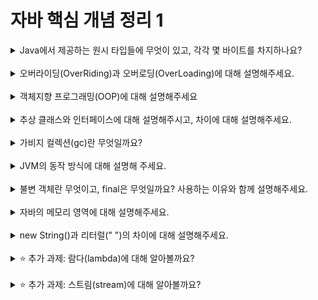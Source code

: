 
# 자바 핵심 개념 정리 1
<details>
<summary>Java에서 제공하는 원시 타입들에 무엇이 있고, 각각 몇 바이트를 차지하나요?</summary>
<div markdown="1">
자바에서 제공하는 원시 타입은 정수형, 실수형, 문자형, 논리형이 있다. 
정수형 타입에는 byte, short, int, long이 있고 각각 byte는 1바이트, short는 2바이트, int는 4바이트, long은 8바이트를 차지한다. 
실수형 타입에는 float과 double이 있고 float은 4바이트, double은 8바이트이다. 
문자형 타입에는 2바이트를 차지하는 char가 있다. 
논리형 타입에는 1바이트를 차지하는 boolean이 있다.
</div>
</details>
<br>

<details>
<summary>오버라이딩(OverRiding)과 오버로딩(OverLoading)에 대해 설명해주세요.</summary>
<div markdown="1">
오버라이딩과 오버로딩은 자바에서 다형성을 구현하는 방식이다.
오버라이딩(OverRiding)은 상위 클래스의 메서드를 하위 클래스에서 재정의하여 사용하는 것이다.
오버로딩(OverLoading)은 이름이 같은 메서드를 매개변수의 타입과 갯수에 따라 여러 개를 정의하는 것이다. 메서드를 호출할 때의 매개변수에 따라 맞는 메서드가 호출되는 방식이다.
</div>
</details>
<br>

<details>
<summary>객체지향 프로그래밍(OOP)에 대해 설명해주세요</summary>
<div markdown="1">
객체지향 프로그래밍은 현실 세계를 모델링하여 상태와 행동으로 구성된 객체를 만들어서 그 고유한 객체들간의 상호작용으로 프로그램을 만드는 접근법이다.

객체지향 프로그래밍의 핵심특징은 추상화(Abstraction),상속(Inheritance), 다형성(Polymorphism), 캡슐화(Encapsulation)이다.
(1)추상화
  핵심적인 부분만을 표현하기 위해 클래스들의 공통적인 특성(변수, 메서드)들을 묶어서 표현하는 것
(2)상속
  부모 클래스에 정의된 변수 및 메서드를 자식 클래스에서 상속받아 사용하는 것
(3)다형성
  클래스의 메서드 등을 다양한 형태로 표현하는 것
(4)캡슐화
  데이터와 코드를 외부에서는 알 수 없게 은닉하고, 메서드를 통해서만 사용이 가능하게 하는 것

객체지향 프로그래밍의 장점은 코드의 재사용이 용이하고 유지,보수가 쉽다는 점이다.
</div>
</details>
<br>

<details>
<summary>추상 클래스와 인터페이스에 대해 설명해주시고, 차이에 대해 설명해주세요.</summary>
<div markdown="1">
추상클래스와 인터페이스는 객체지향 프로그래밍의 추상화와 다형성을 구현하는 데 사용되는 두가지 개념이다.

추상클래스
 추상클래스는 하위 크래스들의 공통점들을 모아 추상화하여 만든 클래스이다.
 추상 클래스는 내용이 구현되지 않은 메소드인 추상 메소드를 하나 이상 포함하고 일반적인 필드, 메서드, 생성자도 가질 수 있다. 추상 클래스는 직접 객체를 생성할 수 없으며, 추상 클래스를 상속받은 하위 클래스에서 추상 메서드를 오버라이드하여 사용한다.

인터페이스
 인터페이스는 추상 메소드와 상수만을 정의하는 특별한 형태의 추상 클래스이다. 인터페이스는 객체를 생성할 수 없으며, 클래스가 인터페이스를 구현(implement)하여 인터페이스 내의 모든 메소드를 오버라이드해야 한다. 

차이점 
(1) 단일상속/다중상속
 추상클래스는 단일상속만 가능하다. 하나의 클래스는 오직 하나의 추상클래스만을 상속받을 수 있다. 
 그러나 인터페이스는 다중 상속이 가능하다. 하나의 클래스가 여러 개의 인터페이스를 구현할 수 있다.

(2) 사용목적
 추상 클래스는 extends 키워드를 사용해서 자신의 기능들을 하위 클래스로 확장 시키는 개념이다. 추상 클래스는 상속 받을 클래스들이
 공통으로 가지는 메소드와 필드가 많을 때 중목 멤버를 통합하는 역할을 한다.
 반면, 인터페이스는 부모 자식 관계에 얽매이지 않고, 공통 기능이 필요한 클래스가 구현하는 것을 목적으로 한다. 서로 관련성 없는 클래스들의 공통 기능을 묶어 추상화할 때 사용되는 것이다.
</div>
</details>
<br>

<details>
<summary>가비지 컬렉션(gc)란 무엇일까요?</summary>
<div markdown="1">
가비지 컬렉션(gc)
 가비지 컬렉션은 Heap 영역에서 동적으로 할당된 메모리 중에서 사용되지 않는 메모리 객체를 찾아내서 제거하는 과정을 말한다. 이 과정은 프로그래머가 명시적으로 메모리를 해제하는 것이 아니라, 프로그램 실행 도중에 JVM에 의해 자동으로 수행된다.

Mark And Sweep
 Mark And Sweep 알고리즘은 가비지 컬렉션이 동작하는 원리이다. 가비지 컬렉션에서는 해당 객체에 접근 가능한지에 대한 여부(참조되고 있는지 여부)를 메모리 해제의 기준으로 삼고 있어 아무데서도 참조되지 않는 객체를 가비지(gabage)로 판단하여 제거한다.
 Mark And Sweep은 ‘Mark-Sweep-Compact’ 단계로 나뉜다.
    -Mark 단계는 메모리 영역을 스캔하면서 어떤 객체들을 살려둘지 식별하는 단계이다.
    -Sweep 단계는 참조되지 않는 객체들을 제거하고 살아있는 객체들만 메모리를 점유하고 있도록 하는 단계이다.
    -Compact 단계에서는 Sweep 후에 분산된 객체들을 Heap의 시작 주소로 모아 메모리가 할당된 부분과 그렇지 않은 부분으로 압축한다.
</div>
</details>
<br>

<details>
<summary>JVM의 동작 방식에 대해 설명해 주세요.</summary>
<div markdown="1">
JVM은 자바 가상 머신(Java Virtual Machine)으로 자바 어플리케이션을 실행하는 가상 머신이다.

JVM의 동작방식
(1) 자바 프로그램을 실행하면 JVM은 OS로부터 메모리를 할당받는다.

(2) 자바 컴파일러(javac)가 자바 소스코드(.java)를 자바 바이트 코드(.class)로 컴파일한다.

(3) Class Loader는 동적 로딩을 통해 필요한 클래스들을 로딩 및 링크 하여 Runtime Data Area에 올린다.
 -클래스 로더(Class Loader)는 JVM 내로 클래스 파일(*.class)을 동적으로 로드하고, 링크를 통해 배치하는 작업을 수행하는 모듈이다. 즉, 로드된 바이트 코드(.class)들을 엮어서 JVM의 메모리 영역인 Runtime Data Areas에 배치한다.
 
 -클래스를 메모리에 올리는 로딩 기능은 한번에 메모리에 올리지 않고, 어플리케이션에서 필요한 경우 동적으로 메모리에 적재하게 된다.
 -클래스 파일의 로딩 순서는 다음과 같이 3단계로 구성된다.(Loading → Linking → Initialization)
   - Loading(로드) : 클래스 파일을 가져와서 JVM의 메모리에 로드한다.
   - Linking(링크) : 클래스 파일을 사용하기 위해 검증하는 과정이다.
        Verifying(검증) : 읽어들인 클래스가 JVM 명세에 명시된 대로 구성되어 있는지 검사한다.
        preparing(준비) : 클래스가 필요로 하는 메모리를 할당한다.
        Resolving(분석) : 클래스의 상수 풀 내 모든 심볼릭 레퍼런스를 다이렉트 레퍼런스로 변경한다.
   - Initialization(초기화) : 클래스 변수들을 적절한 값으로 초기화한다.( static 필드들을 설정된 값으로 초기화 등 )

(4) Runtime Data Area에 로딩 된 바이트 코드는 Execution Engine을 통해 해석된다.
 -실행 엔진(Execution Engine)은 클래스 로더를 통해 런타임 데이터 영역에 배치된 바이트 코드를 명령어 단위로 읽어서 실행한다.
 -자바 바이트 코드(*.class)는 기계가 바로 수행할 수 있는 언어보다는 가상머신이 이해할 수 있는 중간 레벨로 컴파일된 코드이다. 그래서 실행 엔진은 이와 같은 바이트 코드를 실제로 JVM 내부에서 기계가 실행할 수 있는 형태로 변경해준다.

(5) 이 과정에서 Execution Engine에 의해 Garbage Collector의 작동과 Thread 동기화가 이루어진다.
 -Garbage Collector(가비지 컬렉터)는 프로그램이 동적으로 할당한 메모리 영역 중에서 사용하지 않는 영역을 자동으로 해제하는 역할을 한다. Execution Engine은 프로그램이 실행되는 동안 Garbage Collector를 호출하여 불필요한 메모리를 정리하고, 이를 효율적으로 관리한다.
 -Thread 동기화는 다중 스레드 환경에서 발생하는 문제를 해결하기 위한 기술이다. 여러 스레드가 동시에 공유 자원에 접근할 때 발생하는 데이터 불일치 문제나 경쟁 조건을 해결하기 위해 스레드 간의 작업을 조율하는 것을 말한다. Execution Engine은 다중 스레드 프로그램에서 동기화 작업을 지원하고 스레드 간의 상호작용을 관리한다.
</div>
</details>
<br>

<details>
<summary>불변 객체란 무엇이고, final은 무엇일까요? 사용하는 이유와 함께 설명해주세요.</summary>
<div markdown="1">
불변객체
 불변 객체는 객체 생성 이후 상태가 변하지 않는, 변경할 수 없는 객체를 말한다. 불변 객체는 객체의 내부 상태를 제공하는 메소드를 제공하지 않거나 방어적 복사(defensive-copy)를 통해 제공한다. 대표적으로 Java의 String, Integer, Double 등이 있다.

 방어적 복사(defensive copy)는 객체의 주소를 복사하지 않고 객체의 내부 값을 참조하여 복사하는 방법이다. 이렇게 복사한 복사본은 원본과 다른 객체를 참조하게 되지만, 해당 객체 내부에 있는 객체들은 원본과 동일한 주소를 참조한다.
 
 이와 같이 불변객체를 만들기 위해서 java에서는 final 키워드를 제공한다. 변수 혹은 클래스에 final 키워드를 붙이면 불변객체를 만들 수 있다.

불변 객체를 사용하는 이유
 (1) 멀티 쓰레드 환경에서 동기화를 고려하지 않아도 된다.
    멀티 쓰레드 환경에서 공유 자원이 불변이라면 항상 동일한 값을 반환하기 때문에 동기화를 고려하지 않아도 된다. 이를 통해 안정성을 보장할 수 있다.
 
 (2) 실패 원자적인(Failure Atomic) 메소드를 만들 수 있다.
   불변 객체를 사용하면 어떠한 예외가 발생하여도 불안정한 상태에 빠지지 않고 메소드 호출 전의 상태를 유지할 수 있다.
 
 (3) 타인이 작성한 함수를 예측가능하며 안전하게 사용할 수 있다.
   불변성이 보장된 함수라면 다른 사람이 개발한 함수를 위험없이 이용할 수 있다. 마찬가지로 다른 사람도 내가 작성한 메소드를 호출하여도 값이 변하지 않음을 보장받을 수 있다.
</div>
</details>
<br>

<details>
<summary>자바의 메모리 영역에 대해 설명해주세요.</summary>
<div markdown="1">
자바 프로그램이 실행되면 JVM(자바 가상 머신)은 OS로부터 메모리를 할당받고, 그 메모리를 용도에 따라서 여러 영역으로 나누어 관리한다.
자바의 메모리 공간은 크게 Method(Static) 영역, Stack 영역, Heap 영역으로 구분되고, 데이터 타입에 따라 각 영역에 할당된다.

Method(Static) 영역 : 멤버 변수(필드), 클래스 변수(Static 변수), 상수(final), 생성자(constructor)와 메소드(method)등을 저장하는 공간.
     - Method 영역에 있는 것은 어느 곳에서나 접근이 가능하다.
     - Method 영역은 프로그램의 시작부터 종료까지 메모리에 남아있다.

Stack 영역 : 메소드 내에서 정의하는 기본 자료형에 해당되는 지역변수와 매개변수 데이터 값이 저장되는 공간.
     - 메소드가 호출될 때 메모리에 할당되고 종료되면 메모리가 해제된다. 
     - LIFO(Last In First Out) 구조를 갖고 변수에 새로운 데이터가 할당되면 이전 데이터는 지워진다.

Heap 영역 : new 키워드로 생성되는 객체(인스턴스), 배열 등이 저장되는 공간으로 프로그램 상에서 데이터를 저장하기 위해 동적으로 할당하여 
     사용하는 영역.
     - Stack 영역과 다르게 보관되는 메모리가 호출이 끝나더라도 삭제 되지 않고 유지된다.
</div>
</details>
<br>

<details>
<summary>new String()과 리터럴(" ")의 차이에 대해 설명해주세요.</summary>
<div markdown="1">
new String()과 리터럴(" ") 두 가지 모두 String 객체를 생성하지만 저장되는 메모리 구조에 차이가 있다.

new String()은 new 키워드로 인스턴스를 생성하기 때문에 Heap 메모리 영역에 저장된다. new String()으로 같은 String 값을 가지는 객체를 여러 개 생성할 경우, Heap 영역에는 생성한 객체의 수만큼의 String값이 저장된다.

반면, 리터럴(" ")은 Heap 안에 있는 String Pool 영역에 저장된다. 리터럴로 생성된 같은 String 값을 가지는 객체들은 같은 주소값을 참조한다. 즉, 리터럴(" ")로 같은 String 값을 가지는 객체를 여러 개 생성할 경우, String Pool 영역의 한개의 String값을 여러 객체가 참조하는 것이다.
</div>
</details>
<br>

<details>
<summary>⭐️ 추가 과제: 람다(lambda)에 대해 알아볼까요?</summary>
<div markdown="1">
람다
 람다 표현식(lambda expression)이란 익명 함수의 한 형태이다. 간단히 말해 자바의 메소드를 간결한 함수 식으로 표현한 것이다. 람다 표현식은 람다 파라미터, 화살표, 람다 바디로 구성된다. 자바에서 메서드를 람다식으로 표현하면 메서드의 이름과 반환값을 생략할 수 있고 이를 변수에 넣어 자바 코드가 매우 간결해지는 장점이 있다.

 int add(int a, int b) {
   return a+b;
 } 
 위와 같은 메소드 표현식을 메서드 타입, 메서드 이름, 매개변수 타입, 중괄호, return 문을 생략하고, 화살표 기호를 넣음으로써 코드를 함축하여 아래와 같은 람다식으로 나타낼 수 있는 것이다.
 (a, b) → a+b;


함수형 인터페이스(Functional Interface)
 함수형 인터페이스(Functional Interface)는 딱 하나의 추상 메서드를 지정하는 인터페이스다. 이러한 인터페이스는 람다식을 사용하여 간단한 구현하여 사용할 수 있다.

 public interface Runnable {
    void run();
 }
 위와 같은 함수형 인터페이스를 아래와 같이 람다식으로 구현할 수 있다.
 Runnable runnable = () -> System.out.println("Hello");

 위 람다 표현식은 아래와 같은 익명 클래스의 인스턴스로 취급할 수 있다. 
 Runnable runnable = new Runnable() {
    @Override
    public void run() {
        System.out.println("Hello");
    }
 };

 위와 같은 방식으로 자바에서 함수형 인터페이스의 추상 메서드를 람다 표현식으로 직접 구현하여 전달할 수 있다.
</div>
</details>
<br>

<details>
<summary>⭐️ 추가 과제: 스트림(stream)에 대해 알아볼까요?</summary>
<div markdown="1">
스트림(Stream)
 자바에서의 스트림(Stream)은 데이터를 다루는데 사용되는 추상화된 개념이다. 스트림은 데이터의 연속적인 흐름을 나타내며, 람다식을 이용하여 데이터의 소스(예: 배열, 컬렉션, 파일 등)를 조작 및 가공, 변환하여 원하는 값으로 반환해주는 인터페이스를 의미한다.

스트림의 특징
 (1)원본의 데이터를 변경하지 않는다.
   스트림은 원본 데이터를 조회하여 별도의 Stream 객체로 생성한다. 그렇기 때문에 배열의 정렬이나 필터링 작업을 하더라도 원본 데이터가 변경되지 않는다.
 (2)스트림은 재사용이 불가능하여 일회용으로 사용된다.
   스트림은 이미 사용이 되어 닫혔다면 재사용이 불가능하여 새로운 Stream을 생성해주어야 한다.
 (3)스트림은 내부 반복으로 작업을 처리한다.
   스트림 내에서 내부적으로 반복문을 처리하기에 간결한 소스코드의 작성이 가능하다.

스트림의 사용과정
 Stream의 객체를 구성하고자 할 때에 "Stream 생성 → 중간 연산→ 최종 연산" 의 세 단계의 과정을 통하여서 처리가 이루어진다.
</div>
</details>
<br>
